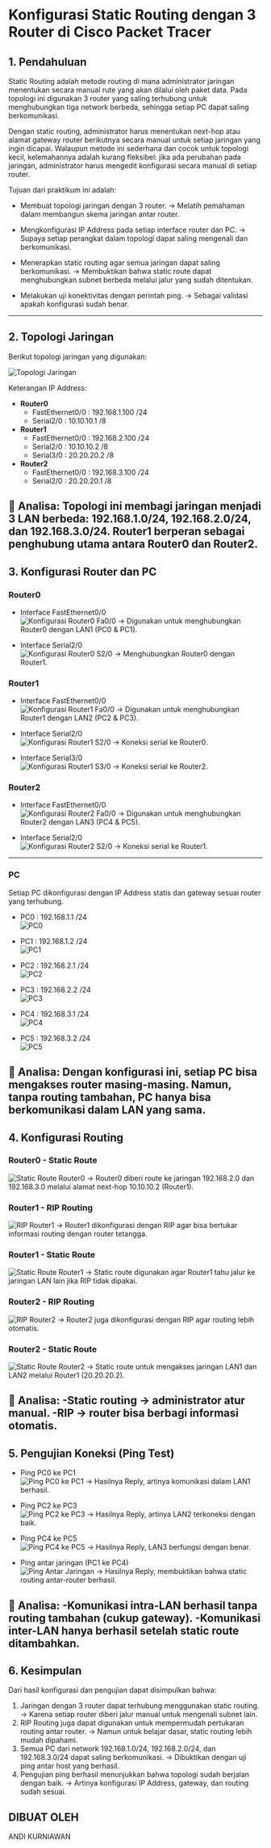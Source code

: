 # Konfigurasi Static Routing dengan 3 Router di Cisco Packet Tracer

## 1. Pendahuluan
Static Routing adalah metode routing di mana administrator jaringan menentukan secara manual rute yang akan dilalui oleh paket data. Pada topologi ini digunakan 3 router yang saling terhubung untuk menghubungkan tiga network berbeda, sehingga setiap PC dapat saling berkomunikasi.

Dengan static routing, administrator harus menentukan next-hop atau alamat gateway router berikutnya secara manual untuk setiap jaringan yang ingin dicapai. Walaupun metode ini sederhana dan cocok untuk topologi kecil, kelemahannya adalah kurang fleksibel: jika ada perubahan pada jaringan, administrator harus mengedit konfigurasi secara manual di setiap router.

Tujuan dari praktikum ini adalah:
- Membuat topologi jaringan dengan 3 router.
→ Melatih pemahaman dalam membangun skema jaringan antar router.

- Mengkonfigurasi IP Address pada setiap interface router dan PC.
→ Supaya setiap perangkat dalam topologi dapat saling mengenali dan berkomunikasi.

- Menerapkan static routing agar semua jaringan dapat saling berkomunikasi.
→ Membuktikan bahwa static route dapat menghubungkan subnet berbeda melalui jalur yang sudah ditentukan.

- Melakukan uji konektivitas dengan perintah ping.
→ Sebagai validasi apakah konfigurasi sudah benar.
---

## 2. Topologi Jaringan
Berikut topologi jaringan yang digunakan:

![Topologi Jaringan](gambar/Gambar1.png)

Keterangan IP Address:
- **Router0**
  - FastEthernet0/0 : 192.168.1.100 /24
  - Serial2/0 : 10.10.10.1 /8  
- **Router1**
  - FastEthernet0/0 : 192.168.2.100 /24
  - Serial2/0 : 10.10.10.2 /8
  - Serial3/0 : 20.20.20.2 /8
- **Router2**
  - FastEthernet0/0 : 192.168.3.100 /24
  - Serial2/0 : 20.20.20.1 /8  

🔎 Analisa:
Topologi ini membagi jaringan menjadi 3 LAN berbeda: 192.168.1.0/24, 192.168.2.0/24, dan 192.168.3.0/24. Router1 berperan sebagai penghubung utama antara Router0 dan Router2.
---

## 3. Konfigurasi Router dan PC

### Router0
- Interface FastEthernet0/0  
![Konfigurasi Router0 Fa0/0](gambar/Gambar2.png)
→ Digunakan untuk menghubungkan Router0 dengan LAN1 (PC0 & PC1).

- Interface Serial2/0  
![Konfigurasi Router0 S2/0](gambar/Gambar3.png)
→ Menghubungkan Router0 dengan Router1.

### Router1
- Interface FastEthernet0/0  
![Konfigurasi Router1 Fa0/0](gambar/Gambar4.png)
→ Digunakan untuk menghubungkan Router1 dengan LAN2 (PC2 & PC3).

- Interface Serial2/0  
![Konfigurasi Router1 S2/0](gambar/Gambar5.png)
→ Koneksi serial ke Router0.

- Interface Serial3/0  
![Konfigurasi Router1 S3/0](gambar/Gambar6.png)
→ Koneksi serial ke Router2.

### Router2
- Interface FastEthernet0/0  
![Konfigurasi Router2 Fa0/0](gambar/Gambar7.png)
→ Digunakan untuk menghubungkan Router2 dengan LAN3 (PC4 & PC5).

- Interface Serial2/0  
![Konfigurasi Router2 S2/0](gambar/Gambar8.png)
→ Koneksi serial ke Router1.
---

### PC
Setiap PC dikonfigurasi dengan IP Address statis dan gateway sesuai router yang terhubung.
- PC0 : 192.168.1.1 /24  
![PC0](gambar/Gambar9.png)

- PC1 : 192.168.1.2 /24  
![PC1](gambar/Gambar10.png)

- PC2 : 192.168.2.1 /24  
![PC2](gambar/Gambar11.png)

- PC3 : 192.168.2.2 /24  
![PC3](gambar/Gambar12.png)

- PC4 : 192.168.3.1 /24  
![PC4](gambar/Gambar13.png)

- PC5 : 192.168.3.2 /24  
![PC5](gambar/Gambar14.png)

🔎 Analisa:
Dengan konfigurasi ini, setiap PC bisa mengakses router masing-masing. Namun, tanpa routing tambahan, PC hanya bisa berkomunikasi dalam LAN yang sama.
---

## 4. Konfigurasi Routing

### Router0 - Static Route
![Static Route Router0](gambar/Gambar15.png)
→ Router0 diberi route ke jaringan 192.168.2.0 dan 192.168.3.0 melalui alamat next-hop 10.10.10.2 (Router1).

### Router1 - RIP Routing
![RIP Router1](gambar/Gambar16.png)
→ Router1 dikonfigurasi dengan RIP agar bisa bertukar informasi routing dengan router tetangga.

### Router1 - Static Route
![Static Route Router1](gambar/Gambar17.png)
→ Static route digunakan agar Router1 tahu jalur ke jaringan LAN lain jika RIP tidak dipakai.

### Router2 - RIP Routing
![RIP Router2](gambar/Gambar18.png)
→ Router2 juga dikonfigurasi dengan RIP agar routing lebih otomatis.

### Router2 - Static Route
![Static Route Router2](gambar/Gambar19.png)
→ Static route untuk mengakses jaringan LAN1 dan LAN2 melalui Router1 (20.20.20.2).
 
🔎 Analisa: 
-Static routing → administrator atur manual.
-RIP → router bisa berbagi informasi otomatis.
---

## 5. Pengujian Koneksi (Ping Test)

- Ping PC0 ke PC1  
![Ping PC0 ke PC1](gambar/Gambar20.png)
→ Hasilnya Reply, artinya komunikasi dalam LAN1 berhasil.

- Ping PC2 ke PC3  
![Ping PC2 ke PC3](gambar/Gambar21.png)
→ Hasilnya Reply, artinya LAN2 terkoneksi dengan baik.

- Ping PC4 ke PC5  
![Ping PC4 ke PC5](gambar/Gambar22.png)
→ Hasilnya Reply, LAN3 berfungsi dengan benar.

- Ping antar jaringan (PC1 ke PC4)  
![Ping Antar Jaringan](gambar/Gambar23.png)
→ Hasilnya Reply, membuktikan bahwa static routing antar-router berhasil.

🔎 Analisa:
-Komunikasi intra-LAN berhasil tanpa routing tambahan (cukup gateway).
-Komunikasi inter-LAN hanya berhasil setelah static route ditambahkan.
---

## 6. Kesimpulan
Dari hasil konfigurasi dan pengujian dapat disimpulkan bahwa:
1. Jaringan dengan 3 router dapat terhubung menggunakan static routing.
→ Karena setiap router diberi jalur manual untuk mengenali subnet lain.
2. RIP Routing juga dapat digunakan untuk mempermudah pertukaran routing antar router.
→ Namun untuk belajar dasar, static routing lebih mudah dipahami.
3. Semua PC dari network 192.168.1.0/24, 192.168.2.0/24, dan 192.168.3.0/24 dapat saling berkomunikasi.
→ Dibuktikan dengan uji ping antar host yang berhasil.
4. Pengujian ping berhasil menunjukkan bahwa topologi sudah berjalan dengan baik.
→ Artinya konfigurasi IP Address, gateway, dan routing sudah sesuai.

## DIBUAT OLEH
ANDI KURNIAWAN
